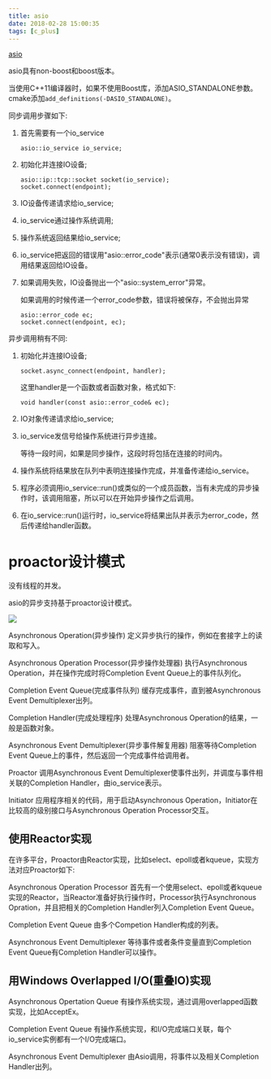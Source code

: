 ```yaml
---
title: asio
date: 2018-02-28 15:00:35
tags: [c_plus]
---
```



[asio](http://think-async.com)

asio具有non-boost和boost版本。

当使用C++11编译器时，如果不使用Boost库，添加ASIO_STANDALONE参数。
cmake添加`add_definitions(-DASIO_STANDALONE)`。

同步调用步骤如下:

1. 首先需要有一个io_service

    ```
    asio::io_service io_service;
    ```

2. 初始化并连接IO设备;

    ```
    asio::ip::tcp::socket socket(io_service);
    socket.connect(endpoint);
    ```

3. IO设备传递请求给io_service;
4. io_service通过操作系统调用;
5. 操作系统返回结果给io_service;
6. io_service把返回的错误用"asio::error_code"表示(通常0表示没有错误)，调用结果返回给IO设备。
7. 如果调用失败，IO设备抛出一个"asio::system_error"异常。

    如果调用的时候传递一个error_code参数，错误将被保存，不会抛出异常
    ```
    asio::error_code ec;
    socket.connect(endpoint, ec);
    ```

异步调用稍有不同:

1. 初始化并连接IO设备;

    ```
    socket.async_connect(endpoint, handler);
    ```

    这里handler是一个函数或者函数对象，格式如下:
    ```
    void handler(const asio::error_code& ec);
    ```

2. IO对象传递请求给io_service;
3. io_service发信号给操作系统进行异步连接。

    等待一段时间，如果是同步操作，这段时将包括在连接的时间内。

4. 操作系统将结果放在队列中表明连接操作完成，并准备传递给io_service。
5. 程序必须调用io_service::run()或类似的一个成员函数，当有未完成的异步操作时，该调用阻塞，所以可以在开始异步操作之后调用。
6. 在io_service::run()运行时，io_service将结果出队并表示为error_code，然后传递给handler函数。

# proactor设计模式

没有线程的并发。

asio的异步支持基于proactor设计模式。

![](http://think-async.com/Asio/asio-1.10.6/doc/proactor.png)

Asynchronous Operation(异步操作)
定义异步执行的操作，例如在套接字上的读取和写入。

Asynchronous Operation Processor(异步操作处理器)
执行Asynchronous Operation，并在操作完成时将Completion Event Queue上的事件队列化。

Completion Event Queue(完成事件队列)
缓存完成事件，直到被Asynchronous Event Demultiplexer出列。

Completion Handler(完成处理程序)
处理Asynchronous Operation的结果，一般是函数对象。

Asynchronous Event Demultiplexer(异步事件解复用器)
阻塞等待Completion Event Queue上的事件，然后返回一个完成事件给调用者。

Proactor
调用Asynchronous Event Demultiplexer使事件出列，并调度与事件相关联的Completion Handler，由io_service表示。

Initiator
应用程序相关的代码，用于启动Asynchronous Operation，Initiator在比较高的级别接口与Asynchronous Operation Processor交互。

## 使用Reactor实现
在许多平台，Proactor由Reactor实现，比如select、epoll或者kqueue，实现方法对应Proactor如下:

Asynchronous Operation Processor
首先有一个使用select、epoll或者kqueue实现的Reactor，当Reactor准备好执行操作时，Processor执行Asynchronous Opration，并且把相关的Completion Handler列入Completion Event Queue。

Completion Event Queue
由多个Competion Handler构成的列表。

Asynchronous Event Demultiplexer
等待事件或者条件变量直到Completion Event Queue有Completion Handler可以操作。

## 用Windows Overlapped I/O(重叠IO)实现

Asynchronous Opertation Queue
有操作系统实现，通过调用overlapped函数实现，比如AcceptEx。

Completion Event Queue
有操作系统实现，和I/O完成端口关联，每个io_service实例都有一个I/O完成端口。

Asynchronous Event Demultiplexer
由Asio调用，将事件以及相关Completion Handler出列。
